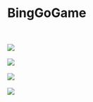 # BingGoGame

<br/>
<br/>

<img src="https://user-images.githubusercontent.com/39178978/176339329-96d3587e-7f6a-40e5-a008-c316afae629f.png">

<br/>
<br/>

<img src="https://user-images.githubusercontent.com/39178978/176339360-6644f466-8408-4fc7-86b9-acd57d6c7c7c.png">

<br/>
<br/>

<img src="https://user-images.githubusercontent.com/39178978/176339387-5af782c8-e099-48aa-a5fb-ca5b6033ed72.png">

<br/>
<br/>

<img src="https://user-images.githubusercontent.com/39178978/176339981-08498387-8bd2-456f-85bc-4d7d30dad832.gif">
